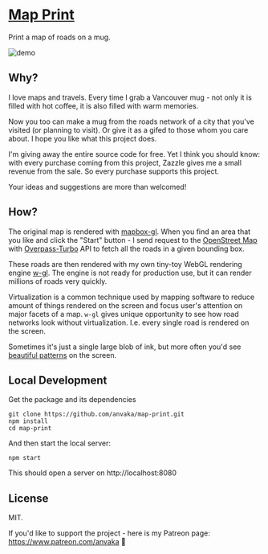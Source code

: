 # [Map Print](https://anvaka.github.io/map-print/)

Print a map of roads on a mug.

![demo](https://i.imgur.com/lXBMVxV.gif)

## Why?

I love maps and travels. Every time I grab a Vancouver mug - not only it is filled with hot coffee,
it is also filled with warm memories. 

Now you too can make a mug from the roads network of a city that you've visited (or planning to visit).
Or give it as a gifed to those whom you care about. I hope you like what this project does.

I'm giving away the entire source code for free. Yet I think you should know: with every purchase 
coming from this project, Zazzle gives me a small revenue from the sale. 
So every purchase supports this project.

Your ideas and suggestions are more than welcomed!

## How?

The original map is rendered with [mapbox-gl](https://github.com/mapbox/mapbox-gl-js). When you find an 
area that you like and click the "Start" button - I send request to the [OpenStreet Map](https://www.openstreetmap.org/)
with [Overpass-Turbo](http://overpass-turbo.eu/) API to fetch all the roads in a given bounding box.

These roads are then rendered with my own tiny-toy WebGL rendering engine [w-gl](https://github.com/anvaka/w-gl).
The engine is not ready for production use, but it can render millions of roads very quickly. 

Virtualization is a common technique used by mapping software to reduce amount of things rendered 
on the screen and focus user's attention on major facets of a map. `w-gl` gives unique opportunity to
see how road networks look without virtualization. I.e. every single road is rendered on the screen.

Sometimes it's just a single large blob of ink, but more often you'd see [beautiful patterns](https://twitter.com/anvaka/status/1005527424757448704) on the screen.

## Local Development

Get the package and its dependencies

```
git clone https://github.com/anvaka/map-print.git
npm install
cd map-print
```

And then start the local server:

```
npm start
```

This should open a server on http://localhost:8080

## License

MIT. 

If you'd like to support the project - here is my Patreon page: https://www.patreon.com/anvaka 🧙
